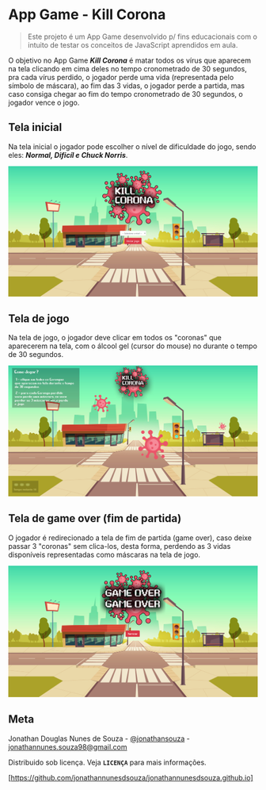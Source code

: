 # App Game - Kill Corona
>Este projeto é um App Game desenvolvido p/ fins educacionais com o intuito de testar os conceitos de JavaScript aprendidos em aula.

O objetivo no App Game ***Kill Corona*** é matar todos os vírus que aparecem na tela clicando em cima deles no tempo cronometrado de 30 segundos, pra cada vírus perdido, o jogador perde uma vida (representada pelo símbolo de máscara), ao fim das 3 vidas, o jogador perde a partida, mas caso consiga chegar ao fim do tempo cronometrado de 30 segundos, o jogador vence o jogo.

## Tela inicial

Na tela inicial o jogador pode escolher o nível de dificuldade do jogo, sendo eles: ***Normal, Dificíl e Chuck Norris***.

![Screenshoot Tela Inicial](screenshoots_projeto/screenshoot_home.png)

## Tela de jogo

Na tela de jogo, o jogador deve clicar em todos os "coronas" que aparecerem na tela, com o álcool gel (cursor do mouse) no durante o tempo de 30 segundos.

![Screenshoot Tela de Jogo](screenshoots_projeto/screenshoot_app.jpg)

## Tela de game over (fim de partida)

O jogador é redirecionado a tela de fim de partida (game over), caso deixe passar 3 "coronas" sem clica-los, desta forma, perdendo as 3 vidas disponíveis representadas como máscaras na tela de jogo.

![Screenshoot Game Over](screenshoots_projeto/screenshoot_fim_de_jogo.png)

## Meta 

Jonathan Douglas Nunes de Souza - [@jonathansouza] - <jonathannunes.souza98@gmail.com>

[@jonathansouza]:https://www.linkedin.com/in/perfil-in/

Distribuido sob licença. Veja **`LICENÇA`** para mais informações.

[https://github.com/jonathannunesdsouza/jonathannunesdsouza.github.io]


[Domine Web]:https://www.udemy.com/course/web-completo/
[Udemy]:https://www.udemy.com/